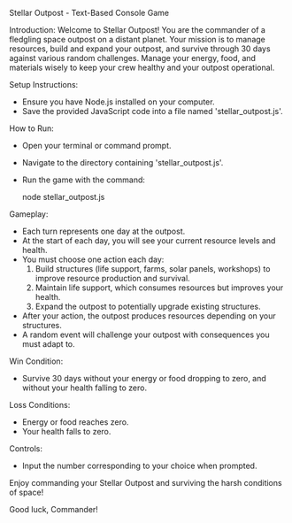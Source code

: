 Stellar Outpost - Text-Based Console Game

Introduction:
Welcome to Stellar Outpost! You are the commander of a fledgling space outpost on a distant planet. Your mission is to manage resources, build and expand your outpost, and survive through 30 days against various random challenges. Manage your energy, food, and materials wisely to keep your crew healthy and your outpost operational.

Setup Instructions:
- Ensure you have Node.js installed on your computer.
- Save the provided JavaScript code into a file named 'stellar_outpost.js'.

How to Run:
- Open your terminal or command prompt.
- Navigate to the directory containing 'stellar_outpost.js'.
- Run the game with the command:

  node stellar_outpost.js

Gameplay:
- Each turn represents one day at the outpost.
- At the start of each day, you will see your current resource levels and health.
- You must choose one action each day:
  1) Build structures (life support, farms, solar panels, workshops) to improve resource production and survival.
  2) Maintain life support, which consumes resources but improves your health.
  3) Expand the outpost to potentially upgrade existing structures.
- After your action, the outpost produces resources depending on your structures.
- A random event will challenge your outpost with consequences you must adapt to.

Win Condition:
- Survive 30 days without your energy or food dropping to zero, and without your health falling to zero.

Loss Conditions:
- Energy or food reaches zero.
- Your health falls to zero.

Controls:
- Input the number corresponding to your choice when prompted.

Enjoy commanding your Stellar Outpost and surviving the harsh conditions of space!

Good luck, Commander!
